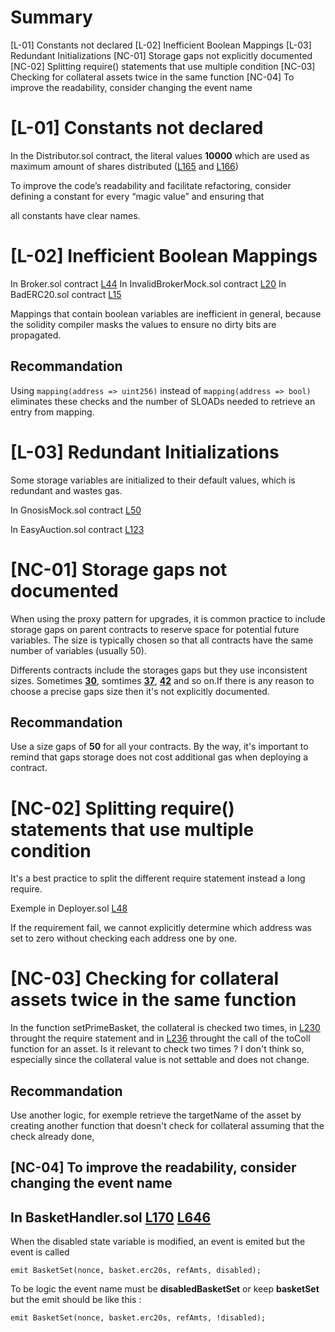 # Summary

\[L-01\] Constants not declared
\[L-02\] Inefficient Boolean Mappings
\[L-03\] Redundant Initializations
\[NC-01\] Storage gaps not explicitly documented
\[NC-02\] Splitting require() statements that use multiple condition
\[NC-03\] Checking for collateral assets twice in the same function
\[NC-04\] To improve the readability, consider changing the event name

# \[L-01\] Constants not declared

In the Distributor.sol contract, the literal values **10000** which are used as maximum amount 
of shares distributed ([L165](https://github.com/reserve-protocol/protocol/blob/df7ecadc2bae74244ace5e8b39e94bc992903158/contracts/p1/Distributor.sol#L165) and [L166](https://github.com/reserve-protocol/protocol/blob/df7ecadc2bae74244ace5e8b39e94bc992903158/contracts/p1/Distributor.sol#L166))

To improve the code’s readability and facilitate refactoring, consider defining a constant for every “magic value” and ensuring that

all constants have clear names.

# \[L-02\] Inefficient Boolean Mappings

In Broker.sol contract [L44](https://github.com/reserve-protocol/protocol/blob/df7ecadc2bae74244ace5e8b39e94bc992903158/contracts/p1/Broker.sol#L44)
In InvalidBrokerMock.sol contract [L20](https://github.com/reserve-protocol/protocol/blob/df7ecadc2bae74244ace5e8b39e94bc992903158/contracts/plugins/mocks/InvalidBrokerMock.sol#L20)
In BadERC20.sol contract [L15](https://github.com/reserve-protocol/protocol/blob/df7ecadc2bae74244ace5e8b39e94bc992903158/contracts/plugins/mocks/BadERC20.sol#L15)

Mappings that contain boolean variables are inefficient in general, because the solidity compiler 
masks the values to ensure no dirty bits are propagated.

## Recommandation

Using `mapping(address => uint256)` instead of `mapping(address => bool)` eliminates these checks 
and the number of SLOADs needed to retrieve an entry from mapping.

# \[L-03\] Redundant Initializations

Some storage variables are initialized to their default values, which is redundant and wastes gas.

In GnosisMock.sol contract [L50](https://github.com/reserve-protocol/protocol/blob/df7ecadc2bae74244ace5e8b39e94bc992903158/contracts/plugins/mocks/GnosisMock.sol#L50)

In EasyAuction.sol contract [L123](https://github.com/reserve-protocol/protocol/blob/df7ecadc2bae74244ace5e8b39e94bc992903158/contracts/plugins/mocks/EasyAuction.sol#L123)

# \[NC-01\] Storage gaps not documented

When using the proxy pattern for upgrades, it is common practice to include storage gaps on parent contracts to reserve 
space for potential future variables. The size is typically chosen so that all contracts have the same number of variables (usually 50).

Differents contracts include the storages gaps but they use inconsistent sizes. Sometimes [**30**](https://github.com/reserve-protocol/protocol/blob/df7ecadc2bae74244ace5e8b39e94bc992903158/contracts/p1/StRSR.sol#L839), somtimes [**37**](https://github.com/reserve-protocol/protocol/blob/df7ecadc2bae74244ace5e8b39e94bc992903158/contracts/p1/RToken.sol#L845), [**42**](https://github.com/reserve-protocol/protocol/blob/df7ecadc2bae74244ace5e8b39e94bc992903158/contracts/p1/BasketHandler.sol#L738) and so on.If there is any reason to choose a precise gaps size then it's not explicitly documented.

## Recommandation

Use a size gaps of **50** for all your contracts. By the way, it's important to remind that gaps 
storage does not cost additional gas when deploying a contract.

# \[NC-02\] Splitting require() statements that use multiple condition

It's a best practice to split the different require statement instead a long require.

Exemple in Deployer.sol [L48](https://github.com/reserve-protocol/protocol/blob/df7ecadc2bae74244ace5e8b39e94bc992903158/contracts/p1/Deployer.sol#L48)

If the requirement fail, we cannot explicitly determine which address was set to zero without 
checking each address one by one.

# \[NC-03\] Checking for collateral assets twice in the same function

In the function setPrimeBasket, the collateral is checked two times, in [L230](https://github.com/reserve-protocol/protocol/blob/df7ecadc2bae74244ace5e8b39e94bc992903158/contracts/p1/BasketHandler.sol#L230) throught the require statement and in [L236](https://github.com/reserve-protocol/protocol/blob/df7ecadc2bae74244ace5e8b39e94bc992903158/contracts/p1/BasketHandler.sol#L236) throught the call of the toColl function for an asset. Is it relevant to check two times ? I don't 
think so, especially since the collateral value is not settable and does not change.

## Recommandation

Use another logic, for exemple retrieve the targetName of the asset by creating another function 
that doesn't check for collateral assuming that the check already done,

## \[NC-04\] To improve the readability, consider changing the event name

## In BasketHandler.sol [L170](https://github.com/reserve-protocol/protocol/blob/df7ecadc2bae74244ace5e8b39e94bc992903158/contracts/p1/BasketHandler.sol#L170) [L646](https://github.com/reserve-protocol/protocol/blob/df7ecadc2bae74244ace5e8b39e94bc992903158/contracts/p1/BasketHandler.sol#L646)

When the disabled state variable is modified, an event is emited but the event is called

`emit BasketSet(nonce, basket.erc20s, refAmts, disabled);`

To be logic the event name must be **disabledBasketSet** or keep **basketSet** but the emit should
be like this :

`emit BasketSet(nonce, basket.erc20s, refAmts, !disabled);`
